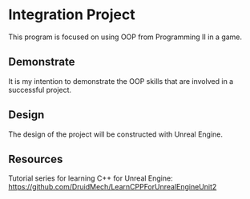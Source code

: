 # Integration Project

This program is focused on using OOP from Programming II in a game.

## Demonstrate

It is my intention to demonstrate the OOP skills that are involved in a successful project.

## Design

The design of the project will be constructed with Unreal Engine.

## Resources

Tutorial series for learning C++ for Unreal Engine:
https://github.com/DruidMech/LearnCPPForUnrealEngineUnit2
